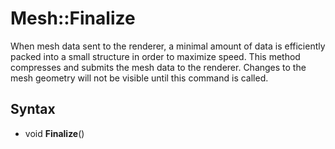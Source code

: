 # Mesh::Finalize

When mesh data sent to the renderer, a minimal amount of data is efficiently packed into a small structure in order to maximize speed. This method compresses and submits the mesh data to the renderer. Changes to the mesh geometry will not be visible until this command is called.

## Syntax

- void **Finalize**()
